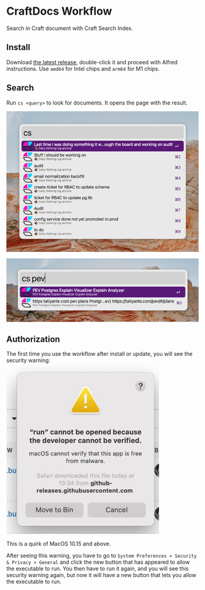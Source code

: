 # CraftDocs Workflow

Search in Craft document with Craft Search Index.

## Install
Download
[the latest release](https://github.com/kudrykv/alfred-craftdocs-searchindex/releases/tag/v0.1.0),
double-click it and proceed with Alfred instructions.
Use `amd64` for Intel chips and `arm64` for M1 chips.

## Search
Run `cs <query>` to look for documents.
It opens the page with the result.

![](search_1.png)

![](search_2.png)

## Authorization
The first time you use the workflow after install or update, you will see the security warning:
<img alt="unidentified developer security warning" src="security_warning.jpeg" width="400">

This is a quirk of MacOS 10.15 and above.

After seeing this warning, you have to go to
`System Preferences > Security & Privacy > General`
and click the new button that has appeared to allow the executable to run.
You then have to run it again, and you will see this security warning again,
but now it will have a new button that lets you allow the executable to run.
